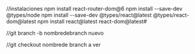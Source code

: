 //instalaciones
npm install react-router-dom@6
npm install --save-dev @types/node
npm install --save-dev @types/react@latest @types/react-dom@latest
npm install react@latest react-dom@latest#


//git branch -b nombredebranch nuevo

//git checkout nombrede branch a ver